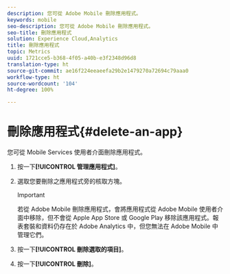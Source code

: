 ```yaml
---
description: 您可從 Adobe Mobile 刪除應用程式。
keywords: mobile
seo-description: 您可從 Adobe Mobile 刪除應用程式。
seo-title: 刪除應用程式
solution: Experience Cloud,Analytics
title: 刪除應用程式
topic: Metrics
uuid: 1721cce5-b368-4f05-a40b-e3f2348d96d8
translation-type: ht
source-git-commit: ae16f224eeaeefa29b2e1479270a72694c79aaa0
workflow-type: ht
source-wordcount: '104'
ht-degree: 100%

---
```



# 刪除應用程式{#delete-an-app}

您可從 Mobile Services 使用者介面刪除應用程式。

1. 按一下&#x200B;**[!UICONTROL 管理應用程式]**。
1. 選取您要刪除之應用程式旁的核取方塊。

   >[!IMPORTANT]
   >
   >若從 Adobe Mobile 刪除應用程式，會將應用程式從 Adobe Mobile 使用者介面中移除，但不會從 Apple App Store 或 Google Play 移除該應用程式。報表套裝和資料仍存在於 Adobe Analytics 中，但您無法在 Adobe Mobile 中管理它們。

1. 按一下&#x200B;**[!UICONTROL 刪除選取的項目]**。
1. 按一下&#x200B;**[!UICONTROL 刪除]**。

